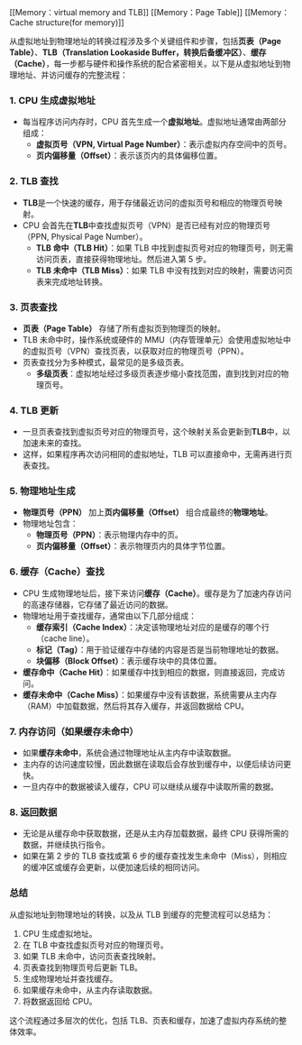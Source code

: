 [[Memory：virtual memory and TLB]]
[[Memory：Page Table]]
[[Memory：Cache structure(for memory)]]

从虚拟地址到物理地址的转换过程涉及多个关键组件和步骤，包括**页表（Page Table）**、**TLB（Translation Lookaside Buffer，转换后备缓冲区）**、**缓存（Cache）**，每一步都与硬件和操作系统的配合紧密相关。以下是从虚拟地址到物理地址、并访问缓存的完整流程：

### 1. **CPU 生成虚拟地址**
   - 每当程序访问内存时，CPU 首先生成一个**虚拟地址**。虚拟地址通常由两部分组成：
     - **虚拟页号（VPN, Virtual Page Number）**：表示虚拟内存空间中的页号。
     - **页内偏移量（Offset）**：表示该页内的具体偏移位置。

### 2. **TLB 查找**
   - **TLB**是一个快速的缓存，用于存储最近访问的虚拟页号和相应的物理页号映射。
   - CPU 会首先在**TLB**中查找虚拟页号（VPN）是否已经有对应的物理页号（PPN, Physical Page Number）。
     - **TLB 命中（TLB Hit）**：如果 TLB 中找到虚拟页号对应的物理页号，则无需访问页表，直接获得物理地址。然后进入第 5 步。
     - **TLB 未命中（TLB Miss）**：如果 TLB 中没有找到对应的映射，需要访问页表来完成地址转换。

### 3. **页表查找**
   - **页表（Page Table）** 存储了所有虚拟页到物理页的映射。
   - TLB 未命中时，操作系统或硬件的 MMU（内存管理单元）会使用虚拟地址中的虚拟页号（VPN）查找页表，以获取对应的物理页号（PPN）。
   - 页表查找分为多种模式，最常见的是多级页表。
     - **多级页表**：虚拟地址经过多级页表逐步缩小查找范围，直到找到对应的物理页号。

### 4. **TLB 更新**
   - 一旦页表查找到虚拟页号对应的物理页号，这个映射关系会更新到**TLB**中，以加速未来的查找。
   - 这样，如果程序再次访问相同的虚拟地址，TLB 可以直接命中，无需再进行页表查找。

### 5. **物理地址生成**
   - **物理页号（PPN）** 加上**页内偏移量（Offset）** 组合成最终的**物理地址**。
   - 物理地址包含：
     - **物理页号（PPN）**：表示物理内存中的页。
     - **页内偏移量（Offset）**：表示物理页内的具体字节位置。

### 6. **缓存（Cache）查找**
   - CPU 生成物理地址后，接下来访问**缓存（Cache）**。缓存是为了加速内存访问的高速存储器，它存储了最近访问的数据。
   - 物理地址用于查找缓存，通常由以下几部分组成：
     - **缓存索引（Cache Index）**：决定该物理地址对应的是缓存的哪个行（cache line）。
     - **标记（Tag）**：用于验证缓存中存储的内容是否是当前物理地址的数据。
     - **块偏移（Block Offset）**：表示缓存块中的具体位置。
   - **缓存命中（Cache Hit）**：如果缓存中找到相应的数据，则直接返回，完成访问。
   - **缓存未命中（Cache Miss）**：如果缓存中没有该数据，系统需要从主内存（RAM）中加载数据，然后将其存入缓存，并返回数据给 CPU。

### 7. **内存访问（如果缓存未命中）**
   - 如果**缓存未命中**，系统会通过物理地址从主内存中读取数据。
   - 主内存的访问速度较慢，因此数据在读取后会存放到缓存中，以便后续访问更快。
   - 一旦内存中的数据被读入缓存，CPU 可以继续从缓存中读取所需的数据。

### 8. **返回数据**
   - 无论是从缓存命中获取数据，还是从主内存加载数据，最终 CPU 获得所需的数据，并继续执行指令。
   - 如果在第 2 步的 TLB 查找或第 6 步的缓存查找发生未命中（Miss），则相应的缓冲区或缓存会更新，以便加速后续的相同访问。

### 总结
从虚拟地址到物理地址的转换，以及从 TLB 到缓存的完整流程可以总结为：
1. CPU 生成虚拟地址。
2. 在 TLB 中查找虚拟页号对应的物理页号。
3. 如果 TLB 未命中，访问页表查找映射。
4. 页表查找到物理页号后更新 TLB。
5. 生成物理地址并查找缓存。
6. 如果缓存未命中，从主内存读取数据。
7. 将数据返回给 CPU。

这个流程通过多层次的优化，包括 TLB、页表和缓存，加速了虚拟内存系统的整体效率。